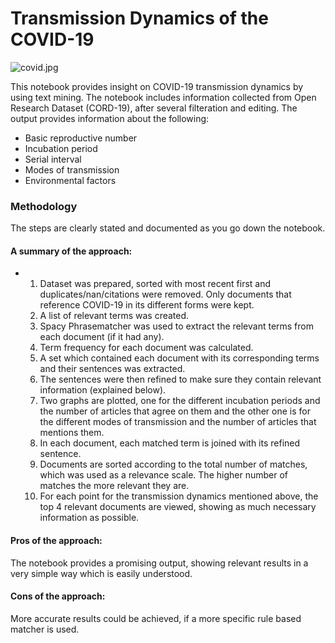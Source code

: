 # Transmission Dynamics of the COVID-19
![covid.jpg](attachment:covid.jpg)

This notebook provides insight on COVID-19 transmission dynamics by using text mining. The notebook includes information collected from Open Research Dataset (CORD-19), after several filteration and editing. The output provides information about the following:
* Basic reproductive number
* Incubation period 
* Serial interval
* Modes of transmission
* Environmental factors

### Methodology
The steps are clearly stated and documented as you go down the notebook. 

#### A summary of the approach:
*    
     1. Dataset was prepared, sorted with most recent first and duplicates/nan/citations were removed. Only documents that reference COVID-19 in its different forms were kept.
     2. A list of relevant terms was created.
     3. Spacy Phrasematcher was used to extract the relevant terms from each document (if it had any).
     4. Term frequency for each document was calculated.
     5. A set which contained each document with its corresponding terms and their sentences was extracted.
     6. The sentences were then refined to make sure they contain relevant information (explained below). 
     7. Two graphs are plotted, one for the different incubation periods and the number of articles that agree on them and the other one is for the different modes of transmission and the number of articles that mentions them.
     8. In each document, each matched term is joined with its refined sentence.
     9. Documents are sorted according to the total number of matches, which was used as a relevance scale. The higher number of matches the more relevant they are. 
     10. For each point for the transmission dynamics mentioned above, the top 4 relevant documents are viewed, showing as much necessary information as possible. 

#### Pros of the approach:
The notebook provides a promising output, showing relevant results in a very simple way which is easily understood.
#### Cons of the approach:
More accurate results could be achieved, if a more specific rule based matcher is used.
